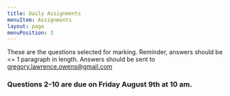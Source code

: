 ```yaml
---
title: Daily Assignments
menuItem: Assignments
layout: page
menuPosition: 3
---
```


These are the questions selected for marking. Reminder, answers should be <= 1 paragraph in length. 
Answers should be sent to gregory.lawrence.owens@gmail.com


### Questions 2-10 are due on Friday August 9th at 10 am. 

